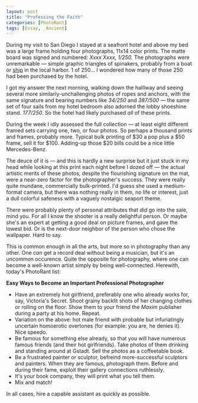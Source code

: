 ```yaml
---
layout: post
title: "Professing the Faith"
categories: [PhotoRant]
tags: [Essay, _Ancient]
---
```

<p>During my visit to San Diego I stayed at a seafront hotel and above my bed was a large frame holding four photographs, 11x14 color prints. The matte board was signed and numbered: <i>Xxxx Xxxx, 1/250.</i> The photographs were unremarkable &#151; simple graphic triangles of spinakers, probably from a boat or <a href="http://www.sdmaritime.com/ContentPage.asp?ContentID=9">ship</a> in the local harbor. 1 of 250... I wondered how many of those 250 had been purchased by the hotel.</p>

<p>I got my answer the next morning, walking down the halllway and seeing several more similarly-unchallenging photos of ropes and anchors, with the same signature and bearing numbers like <i>34/250</i> and <i>387/500</i> &#151; the same set of four sails from my hotel bedroom also adorned the lobby shoeshine stand. <i>177/250.</i> So the hotel had likely purchased <i>all</i> of these prints.</p>


<!--more-->
<p>During the week I idly assessed the full collection &#151; at least eight different framed sets carrying one, two, or four photos. So perhaps a thousand prints and frames, probably more. Typical bulk printing of $30 a pop plus a $50 frame, sell it for $100. Adding-up those $20 bills could be a nice little Mercedes-Benz.</p>

<p>The deuce of it is &#151; and this is hardly a new surprise but it just stuck in my head while looking at this print each night before I dozed off &#151; the actual artistic merits of these photos, despite the flourishing signature on the mat, were a near-zero factor for the photographer's success. They were really quite mundane, commercially bulk-printed. I'd guess she used a medium-format camera, but there was nothing really in them, no life or interest, just a dull colorful safeness with a vaguely nostalgic seaport theme.</p>

<p>There were probably plenty of personal attributes that <i>did</i> go into the sale, mind you. For all I know the shooter is a really delightful person. Or maybe she's an expert at getting a good deal on picture frames, and gave the lowest bid. Or is the next-door neighbor of the person who chose the wallpaper. Hard to say.</p>

<p>This is common enough in all the arts, but more so in photography than any other. One <i>can</i> get a record deal without being a musician, but it's an uncommon occurence. Quite the opposite for photography, where one can become a well-known artist simply by being well-connected. Herewith, today's PhotoRant list:</p>

<b>Easy Ways to Become an Important Professional Photographer</b>

<ul>
<li>Have an extremely hot girlfriend, preferably one who already works for, say, Victoria's Secret. Shoot grainy backlit shots of her changing clothes or rolling on the floor. Show them to your friend the <i>Maxim</i> publisher during a party at his home. Repeat.</li>
<li>Variation on the above: hot male friend with probable but infuriatingly uncertain homoerotic overtones (for example: you are, he denies it). Nice speedo.</li>
<li>Be famous for something else already, so that you will have numerous famous friends (and their hot girlfriends). Take photos of them drinking and standing around at Gstadt. Sell the photos as a coffeetable book.</li>
<li>Be a frustrated painter or sculptor, befreind more-successful sculptors and painters. When they are famous, photograph them. Before and during their fame, exploit their gallery connections ruthlessly.</li>
<li>It's your book company, they will print what you tell them.</li>
<li>Mix and match!</li>
</ul>

<p>In all cases, hire a capable assistant as quickly as possible.</p>

